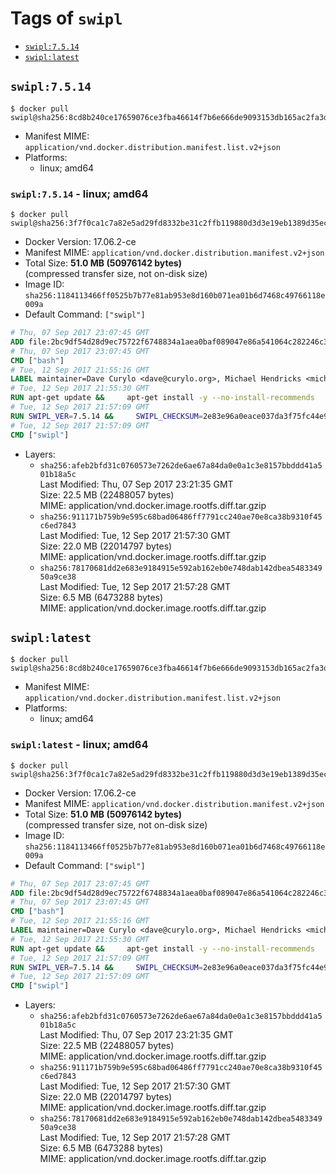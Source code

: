 <!-- THIS FILE IS GENERATED VIA './update-remote.sh' -->

# Tags of `swipl`

-	[`swipl:7.5.14`](#swipl7514)
-	[`swipl:latest`](#swipllatest)

## `swipl:7.5.14`

```console
$ docker pull swipl@sha256:8cd8b240ce17659076ce3fba46614f7b6e666de9093153db165ac2fa3d175589
```

-	Manifest MIME: `application/vnd.docker.distribution.manifest.list.v2+json`
-	Platforms:
	-	linux; amd64

### `swipl:7.5.14` - linux; amd64

```console
$ docker pull swipl@sha256:3f7f0ca1c7a82e5ad29fd8332be31c2ffb119880d3d3e19eb1389d35ec66a170
```

-	Docker Version: 17.06.2-ce
-	Manifest MIME: `application/vnd.docker.distribution.manifest.v2+json`
-	Total Size: **51.0 MB (50976142 bytes)**  
	(compressed transfer size, not on-disk size)
-	Image ID: `sha256:1184113466ff0525b7b77e81ab953e8d160b071ea01b6d7468c49766118e009a`
-	Default Command: `["swipl"]`

```dockerfile
# Thu, 07 Sep 2017 23:07:45 GMT
ADD file:2bc9df54d28d9ec75722f6748834a1aea0baf089047e86a541064c282246c300 in / 
# Thu, 07 Sep 2017 23:07:45 GMT
CMD ["bash"]
# Tue, 12 Sep 2017 21:55:16 GMT
LABEL maintainer=Dave Curylo <dave@curylo.org>, Michael Hendricks <michael@ndrix.org>
# Tue, 12 Sep 2017 21:55:30 GMT
RUN apt-get update &&     apt-get install -y --no-install-recommends     libarchive13     libgmp10     libossp-uuid16     libssl1.1     libdb5.3     libpcre3     libedit2     libgeos-c1v5     libspatialindex4v5     unixodbc     odbc-postgresql     tdsodbc     libmariadbclient18 &&     rm -rf /var/lib/apt/lists/*
# Tue, 12 Sep 2017 21:57:09 GMT
RUN SWIPL_VER=7.5.14 &&     SWIPL_CHECKSUM=2e83e96a0eace037da3f75fc44e9c8f4e3b2cf8fd3c27f8f05ff489276aec572 &&     BUILD_DEPS='make gcc wget libarchive-dev libgmp-dev libossp-uuid-dev libpcre3-dev libreadline-dev libedit-dev libssl-dev zlib1g-dev libdb-dev libgeos-dev libspatialindex-dev unixodbc-dev' &&     apt-get update && apt-get install -y --no-install-recommends $BUILD_DEPS &&     mkdir /tmp/src &&     cd /tmp/src &&     wget http://www.swi-prolog.org/download/devel/src/swipl-$SWIPL_VER.tar.gz &&     echo "$SWIPL_CHECKSUM  swipl-$SWIPL_VER.tar.gz" >> swipl-$SWIPL_VER.tar.gz-CHECKSUM &&     sha256sum -c swipl-$SWIPL_VER.tar.gz-CHECKSUM &&     tar -xzf swipl-$SWIPL_VER.tar.gz &&     cd swipl-$SWIPL_VER &&     cp build.templ build &&     sed -i '/PREFIX=$HOME/c\PREFIX=/swipl' build &&     sed -i '/# export DISABLE_PKGS/c\export DISABLE_PKGS="jpl xpce"' build &&     sed -i '/# export EXTRA_PKGS/c\export EXTRA_PKGS="db space"' build &&     chmod u+x build && ./build &&     apt-get purge -y --auto-remove $BUILD_DEPS &&     cd /usr/bin && rm -rf /tmp/src && ln -s /swipl/bin/swipl swipl && rm -rf /var/lib/apt/lists/*
# Tue, 12 Sep 2017 21:57:09 GMT
CMD ["swipl"]
```

-	Layers:
	-	`sha256:afeb2bfd31c0760573e7262de6ae67a84da0e0a1c3e8157bbddd41a501b18a5c`  
		Last Modified: Thu, 07 Sep 2017 23:21:35 GMT  
		Size: 22.5 MB (22488057 bytes)  
		MIME: application/vnd.docker.image.rootfs.diff.tar.gzip
	-	`sha256:911171b759b9e595c68bad06486ff7791cc240ae70e8ca38b9310f45c6ed7843`  
		Last Modified: Tue, 12 Sep 2017 21:57:30 GMT  
		Size: 22.0 MB (22014797 bytes)  
		MIME: application/vnd.docker.image.rootfs.diff.tar.gzip
	-	`sha256:78170681dd2e683e9184915e592ab162eb0e748dab142dbea548334950a9ce38`  
		Last Modified: Tue, 12 Sep 2017 21:57:28 GMT  
		Size: 6.5 MB (6473288 bytes)  
		MIME: application/vnd.docker.image.rootfs.diff.tar.gzip

## `swipl:latest`

```console
$ docker pull swipl@sha256:8cd8b240ce17659076ce3fba46614f7b6e666de9093153db165ac2fa3d175589
```

-	Manifest MIME: `application/vnd.docker.distribution.manifest.list.v2+json`
-	Platforms:
	-	linux; amd64

### `swipl:latest` - linux; amd64

```console
$ docker pull swipl@sha256:3f7f0ca1c7a82e5ad29fd8332be31c2ffb119880d3d3e19eb1389d35ec66a170
```

-	Docker Version: 17.06.2-ce
-	Manifest MIME: `application/vnd.docker.distribution.manifest.v2+json`
-	Total Size: **51.0 MB (50976142 bytes)**  
	(compressed transfer size, not on-disk size)
-	Image ID: `sha256:1184113466ff0525b7b77e81ab953e8d160b071ea01b6d7468c49766118e009a`
-	Default Command: `["swipl"]`

```dockerfile
# Thu, 07 Sep 2017 23:07:45 GMT
ADD file:2bc9df54d28d9ec75722f6748834a1aea0baf089047e86a541064c282246c300 in / 
# Thu, 07 Sep 2017 23:07:45 GMT
CMD ["bash"]
# Tue, 12 Sep 2017 21:55:16 GMT
LABEL maintainer=Dave Curylo <dave@curylo.org>, Michael Hendricks <michael@ndrix.org>
# Tue, 12 Sep 2017 21:55:30 GMT
RUN apt-get update &&     apt-get install -y --no-install-recommends     libarchive13     libgmp10     libossp-uuid16     libssl1.1     libdb5.3     libpcre3     libedit2     libgeos-c1v5     libspatialindex4v5     unixodbc     odbc-postgresql     tdsodbc     libmariadbclient18 &&     rm -rf /var/lib/apt/lists/*
# Tue, 12 Sep 2017 21:57:09 GMT
RUN SWIPL_VER=7.5.14 &&     SWIPL_CHECKSUM=2e83e96a0eace037da3f75fc44e9c8f4e3b2cf8fd3c27f8f05ff489276aec572 &&     BUILD_DEPS='make gcc wget libarchive-dev libgmp-dev libossp-uuid-dev libpcre3-dev libreadline-dev libedit-dev libssl-dev zlib1g-dev libdb-dev libgeos-dev libspatialindex-dev unixodbc-dev' &&     apt-get update && apt-get install -y --no-install-recommends $BUILD_DEPS &&     mkdir /tmp/src &&     cd /tmp/src &&     wget http://www.swi-prolog.org/download/devel/src/swipl-$SWIPL_VER.tar.gz &&     echo "$SWIPL_CHECKSUM  swipl-$SWIPL_VER.tar.gz" >> swipl-$SWIPL_VER.tar.gz-CHECKSUM &&     sha256sum -c swipl-$SWIPL_VER.tar.gz-CHECKSUM &&     tar -xzf swipl-$SWIPL_VER.tar.gz &&     cd swipl-$SWIPL_VER &&     cp build.templ build &&     sed -i '/PREFIX=$HOME/c\PREFIX=/swipl' build &&     sed -i '/# export DISABLE_PKGS/c\export DISABLE_PKGS="jpl xpce"' build &&     sed -i '/# export EXTRA_PKGS/c\export EXTRA_PKGS="db space"' build &&     chmod u+x build && ./build &&     apt-get purge -y --auto-remove $BUILD_DEPS &&     cd /usr/bin && rm -rf /tmp/src && ln -s /swipl/bin/swipl swipl && rm -rf /var/lib/apt/lists/*
# Tue, 12 Sep 2017 21:57:09 GMT
CMD ["swipl"]
```

-	Layers:
	-	`sha256:afeb2bfd31c0760573e7262de6ae67a84da0e0a1c3e8157bbddd41a501b18a5c`  
		Last Modified: Thu, 07 Sep 2017 23:21:35 GMT  
		Size: 22.5 MB (22488057 bytes)  
		MIME: application/vnd.docker.image.rootfs.diff.tar.gzip
	-	`sha256:911171b759b9e595c68bad06486ff7791cc240ae70e8ca38b9310f45c6ed7843`  
		Last Modified: Tue, 12 Sep 2017 21:57:30 GMT  
		Size: 22.0 MB (22014797 bytes)  
		MIME: application/vnd.docker.image.rootfs.diff.tar.gzip
	-	`sha256:78170681dd2e683e9184915e592ab162eb0e748dab142dbea548334950a9ce38`  
		Last Modified: Tue, 12 Sep 2017 21:57:28 GMT  
		Size: 6.5 MB (6473288 bytes)  
		MIME: application/vnd.docker.image.rootfs.diff.tar.gzip
